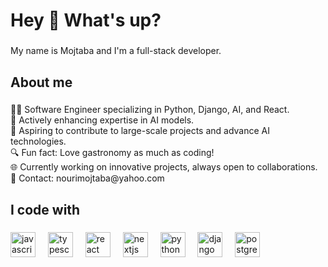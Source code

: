 <h1 align="left">Hey 👋 What's up?</h1>

###

<p align="left">My name is Mojtaba and I'm a full-stack developer.</p>

###

<h2 align="left">About me</h2>

###

<p align="left">👨‍💻 Software Engineer specializing in Python, Django, AI, and React.<br>🚀 Actively enhancing expertise in AI models.<br>🎯 Aspiring to contribute to large-scale projects and advance AI technologies.<br>🔍 Fun fact: Love gastronomy as much as coding!<br>🌐 Currently working on innovative projects, always open to collaborations.<br>📧 Contact: nourimojtaba@yahoo.com</p>

###

<h2 align="left">I code with</h2>

###

<div align="left">
  <img src="https://cdn.jsdelivr.net/gh/devicons/devicon/icons/javascript/javascript-original.svg" height="40" alt="javascript logo"  />
  <img width="12" />
  <img src="https://cdn.jsdelivr.net/gh/devicons/devicon/icons/typescript/typescript-original.svg" height="40" alt="typescript logo"  />
  <img width="12" />
  <img src="https://cdn.jsdelivr.net/gh/devicons/devicon/icons/react/react-original.svg" height="40" alt="react logo"  />
  <img width="12" />
  <img src="https://cdn.jsdelivr.net/gh/devicons/devicon/icons/nextjs/nextjs-original.svg" height="40" alt="nextjs logo"  />
  <img width="12" />
  <img src="https://cdn.jsdelivr.net/gh/devicons/devicon/icons/python/python-original.svg" height="40" alt="python logo"  />
  <img width="12" />
  <img src="https://cdn.jsdelivr.net/gh/devicons/devicon/icons/django/django-plain.svg" height="40" alt="django logo"  />
  <img width="12" />
  <img src="https://cdn.jsdelivr.net/gh/devicons/devicon/icons/postgresql/postgresql-original.svg" height="40" alt="postgresql logo"  />
</div>

###
